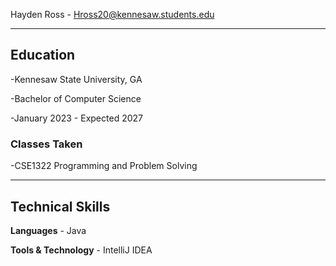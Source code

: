 Hayden Ross - Hross20@kennesaw.students.edu

---

## Education
   -Kennesaw State University, GA
   
   -Bachelor of Computer Science
   
   -January 2023 - Expected 2027
  ### Classes Taken
  -CSE1322 Programming and Problem Solving

  ---
## Technical Skills
**Languages** - Java

**Tools & Technology** - IntelliJ IDEA
